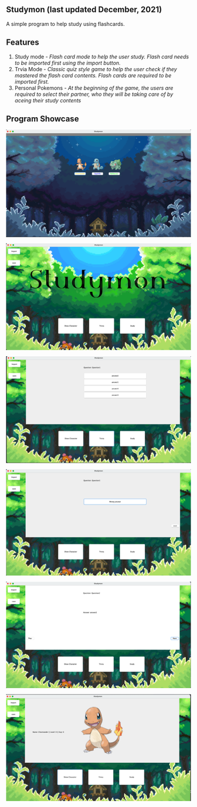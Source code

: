 ## Studymon (last updated December, 2021)
A simple program to help study using flashcards.

## Features

1. Study mode -
  *Flash card mode to help the user study. Flash card needs to be imported first using the import button.*
2. Trvia Mode -
  *Classic quiz style game to help the user check if they mastered the flash card contents. Flash cards are required to be imported first.*
3. Personal Pokemons -
  *At the beginning of the game, the users are required to select their partner, who they will be taking care of by aceing their study contents*
  
## Program Showcase

![](Studymon/ss1.png)

![](Studymon/ss2.png)

![](Studymon/ss3.png)

![](Studymon/ss4.png)

![](Studymon/ss5.png)

![](Studymon/ss6.png)
